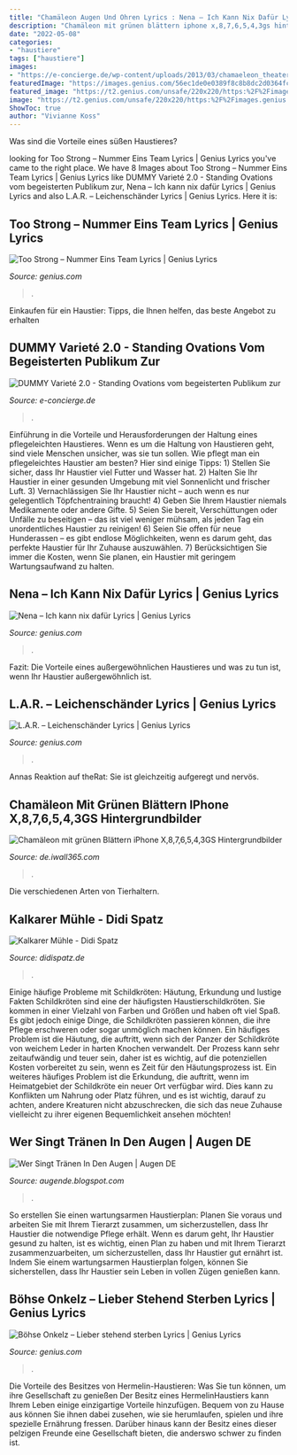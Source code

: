 ```yaml
---
title: "Chamäleon Augen Und Ohren Lyrics : Nena – Ich Kann Nix Dafür Lyrics"
description: "Chamäleon mit grünen blättern iphone x,8,7,6,5,4,3gs hintergrundbilder"
date: "2022-05-08"
categories:
- "haustiere"
tags: ["haustiere"]
images:
- "https://e-concierge.de/wp-content/uploads/2013/03/chamaeleon_theater_dummy_foto_carolin_saage_mit_credit1.jpg"
featuredImage: "https://images.genius.com/56ec1de0e0389f8c8b8dc2d0364fc199.1000x1000x1.jpg"
featured_image: "https://t2.genius.com/unsafe/220x220/https:%2F%2Fimages.genius.com%2Ff3d69bbda8a66fc56dae42bcad92b8b0.1000x1000x1.jpg"
image: "https://t2.genius.com/unsafe/220x220/https:%2F%2Fimages.genius.com%2Ff3d69bbda8a66fc56dae42bcad92b8b0.1000x1000x1.jpg"
ShowToc: true
author: "Vivianne Koss"
---
```



Was sind die Vorteile eines süßen Haustieres?

	

		
looking for Too Strong – Nummer Eins Team Lyrics | Genius Lyrics you've came to the right place. We have 8 Images about Too Strong – Nummer Eins Team Lyrics | Genius Lyrics like DUMMY Varieté 2.0 - Standing Ovations vom begeisterten Publikum zur, Nena – Ich kann nix dafür Lyrics | Genius Lyrics and also L.A.R. – Leichenschänder Lyrics | Genius Lyrics. Here it is:
		
    
## Too Strong – Nummer Eins Team Lyrics | Genius Lyrics

<img loading=lazy src="https://t2.genius.com/unsafe/220x220/https:%2F%2Fimages.genius.com%2Ff3d69bbda8a66fc56dae42bcad92b8b0.1000x1000x1.jpg" onerror="this.onerror=null;this.src='https://tse3.mm.bing.net/th?id=OIP.EFFV2K3WywGA-zuB-NbRBAAAAA&amp;pid=15.1';" alt="Too Strong – Nummer Eins Team Lyrics | Genius Lyrics">

_Source: genius.com_

>. 

	

Einkaufen für ein Haustier: Tipps, die Ihnen helfen, das beste Angebot zu erhalten

    
## DUMMY Varieté 2.0 - Standing Ovations Vom Begeisterten Publikum Zur

<img loading=lazy src="https://e-concierge.de/wp-content/uploads/2013/03/chamaeleon_theater_dummy_foto_carolin_saage_mit_credit1.jpg" onerror="this.onerror=null;this.src='https://tse3.mm.bing.net/th?id=OIP.Q_t9Mp__R0Rx0koZwkh8cgHaHa&amp;pid=15.1';" alt="DUMMY Varieté 2.0 - Standing Ovations vom begeisterten Publikum zur">

_Source: e-concierge.de_

>. 

	

Einführung in die Vorteile und Herausforderungen der Haltung eines pflegeleichten Haustieres.
Wenn es um die Haltung von Haustieren geht, sind viele Menschen unsicher, was sie tun sollen. Wie pflegt man ein pflegeleichtes Haustier am besten? Hier sind einige Tipps: 1) Stellen Sie sicher, dass Ihr Haustier viel Futter und Wasser hat. 2) Halten Sie Ihr Haustier in einer gesunden Umgebung mit viel Sonnenlicht und frischer Luft. 3) Vernachlässigen Sie Ihr Haustier nicht – auch wenn es nur gelegentlich Töpfchentraining braucht! 4) Geben Sie Ihrem Haustier niemals Medikamente oder andere Gifte. 5) Seien Sie bereit, Verschüttungen oder Unfälle zu beseitigen – das ist viel weniger mühsam, als jeden Tag ein unordentliches Haustier zu reinigen! 6) Seien Sie offen für neue Hunderassen – es gibt endlose Möglichkeiten, wenn es darum geht, das perfekte Haustier für Ihr Zuhause auszuwählen. 7) Berücksichtigen Sie immer die Kosten, wenn Sie planen, ein Haustier mit geringem Wartungsaufwand zu halten.

    
## Nena – Ich Kann Nix Dafür Lyrics | Genius Lyrics

<img loading=lazy src="https://images.genius.com/cb1e2c49002906e09ec8a63d51699aa7.1000x1000x1.jpg" onerror="this.onerror=null;this.src='https://tse2.mm.bing.net/th?id=OIP.H_aMFt2NZjrhvD2YlRZk9QHaHa&amp;pid=15.1';" alt="Nena – Ich kann nix dafür Lyrics | Genius Lyrics">

_Source: genius.com_

>. 

	

Fazit: Die Vorteile eines außergewöhnlichen Haustieres und was zu tun ist, wenn Ihr Haustier außergewöhnlich ist.

    
## L.A.R. – Leichenschänder Lyrics | Genius Lyrics

<img loading=lazy src="http://images.genius.com/9c5d5d5477bb92611eebf3b198f5fb5a.500x500x1.jpg" onerror="this.onerror=null;this.src='https://tse1.mm.bing.net/th?id=OIP.MuAmpe8KLd1kWRnJXLmW4gHaHa&amp;pid=15.1';" alt="L.A.R. – Leichenschänder Lyrics | Genius Lyrics">

_Source: genius.com_

>. 

	

Annas Reaktion auf theRat: Sie ist gleichzeitig aufgeregt und nervös.

    
## Chamäleon Mit Grünen Blättern IPhone X,8,7,6,5,4,3GS Hintergrundbilder

<img loading=lazy src="https://de.iwall365.com/iPhoneWallpaper/640x960/1308/Chameleon-with-green-leaves_640x960_iPhone_4_wallpaper.jpg" onerror="this.onerror=null;this.src='https://tse1.mm.bing.net/th?id=OIP.2lIpdei7b5PFzhb2McL05QHaLH&amp;pid=15.1';" alt="Chamäleon mit grünen Blättern iPhone X,8,7,6,5,4,3GS Hintergrundbilder">

_Source: de.iwall365.com_

>. 

	

Die verschiedenen Arten von Tierhaltern.

    
## Kalkarer Mühle - Didi Spatz

<img loading=lazy src="https://www.didispatz.de/wp-content/uploads/2020/10/6.jpg" onerror="this.onerror=null;this.src='https://tse3.mm.bing.net/th?id=OIP.JPD0mjGobtS-r8gjj2GvcQHaFj&amp;pid=15.1';" alt="Kalkarer Mühle - Didi Spatz">

_Source: didispatz.de_

>. 

	

Einige häufige Probleme mit Schildkröten: Häutung, Erkundung und lustige Fakten
Schildkröten sind eine der häufigsten Haustierschildkröten. Sie kommen in einer Vielzahl von Farben und Größen und haben oft viel Spaß. Es gibt jedoch einige Dinge, die Schildkröten passieren können, die ihre Pflege erschweren oder sogar unmöglich machen können. Ein häufiges Problem ist die Häutung, die auftritt, wenn sich der Panzer der Schildkröte von weichem Leder in harten Knochen verwandelt. Der Prozess kann sehr zeitaufwändig und teuer sein, daher ist es wichtig, auf die potenziellen Kosten vorbereitet zu sein, wenn es Zeit für den Häutungsprozess ist. Ein weiteres häufiges Problem ist die Erkundung, die auftritt, wenn im Heimatgebiet der Schildkröte ein neuer Ort verfügbar wird. Dies kann zu Konflikten um Nahrung oder Platz führen, und es ist wichtig, darauf zu achten, andere Kreaturen nicht abzuschrecken, die sich das neue Zuhause vielleicht zu ihrer eigenen Bequemlichkeit ansehen möchten!

    
## Wer Singt Tränen In Den Augen | Augen DE

<img loading=lazy src="https://i.ytimg.com/vi/GByABLZ90l4/maxresdefault.jpg" onerror="this.onerror=null;this.src='https://tse3.mm.bing.net/th?id=OIP.BkrsxyqF9E5zNtoLoGlMtAHaEK&amp;pid=15.1';" alt="Wer Singt Tränen In Den Augen | Augen DE">

_Source: augende.blogspot.com_

>. 

	

So erstellen Sie einen wartungsarmen Haustierplan: Planen Sie voraus und arbeiten Sie mit Ihrem Tierarzt zusammen, um sicherzustellen, dass Ihr Haustier die notwendige Pflege erhält.
Wenn es darum geht, Ihr Haustier gesund zu halten, ist es wichtig, einen Plan zu haben und mit Ihrem Tierarzt zusammenzuarbeiten, um sicherzustellen, dass Ihr Haustier gut ernährt ist. Indem Sie einem wartungsarmen Haustierplan folgen, können Sie sicherstellen, dass Ihr Haustier sein Leben in vollen Zügen genießen kann.

    
## Böhse Onkelz – Lieber Stehend Sterben Lyrics | Genius Lyrics

<img loading=lazy src="https://images.genius.com/56ec1de0e0389f8c8b8dc2d0364fc199.1000x1000x1.jpg" onerror="this.onerror=null;this.src='https://tse3.mm.bing.net/th?id=OIP.p95PuP7cfcSu6OqciDRgsAHaHa&amp;pid=15.1';" alt="Böhse Onkelz – Lieber stehend sterben Lyrics | Genius Lyrics">

_Source: genius.com_

>. 

	

Die Vorteile des Besitzes von Hermelin-Haustieren: Was Sie tun können, um ihre Gesellschaft zu genießen
Der Besitz eines HermelinHaustiers kann Ihrem Leben einige einzigartige Vorteile hinzufügen. Bequem von zu Hause aus können Sie ihnen dabei zusehen, wie sie herumlaufen, spielen und ihre spezielle Ernährung fressen. Darüber hinaus kann der Besitz eines dieser pelzigen Freunde eine Gesellschaft bieten, die anderswo schwer zu finden ist.

